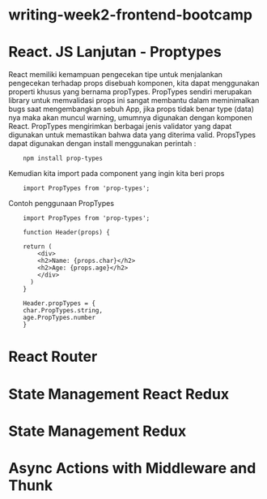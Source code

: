 # writing-week2-frontend-bootcamp

# React. JS Lanjutan - Proptypes

React memiliki kemampuan pengecekan tipe untuk menjalankan pengecekan terhadap props disebuah komponen, kita dapat menggunakan properti khusus yang bernama propTypes. PropTypes  sendiri merupakan library untuk memvalidasi props ini sangat membantu dalam meminimalkan bugs saat mengembangkan sebuh App, jika props tidak benar type (data) nya maka akan muncul warning, umumnya digunakan dengan komponen React. PropTypes mengirimkan berbagai jenis validator yang dapat digunakan untuk memastikan bahwa data yang diterima valid. PropsTypes dapat digunakan dengan install menggunakan perintah :


        npm install prop-types
        
 Kemudian kita import pada component yang ingin kita beri props
 
        import PropTypes from 'prop-types';
        
Contoh penggunaan PropTypes

        import PropTypes from 'prop-types';

        function Header(props) {
        
        return (
            <div>
            <h2>Name: {props.char}</h2>
            <h2>Age: {props.age}</h2>
            </div>
          )
        }
        
        Header.propTypes = {
        char.PropTypes.string,
        age.PropTypes.number
        }
        
        
# React Router

# State Management React Redux

# State Management Redux

# Async Actions with Middleware and Thunk
